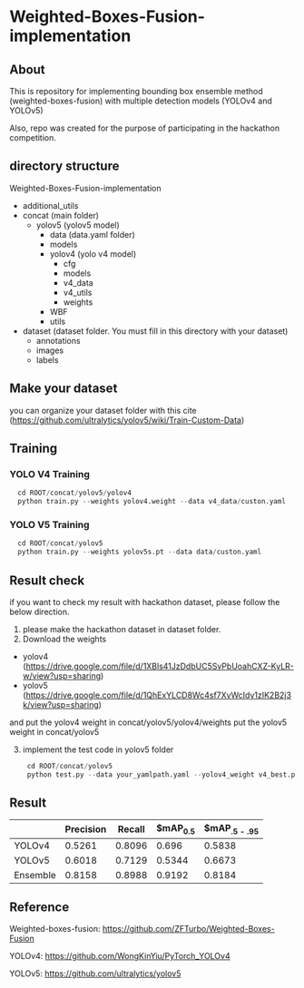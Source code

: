 # Weighted-Boxes-Fusion-implementation

## About
This is repository for implementing bounding box ensemble method (weighted-boxes-fusion) with multiple detection models (YOLOv4 and YOLOv5)

Also, repo was created for the purpose of participating in the hackathon competition.

## directory structure
Weighted-Boxes-Fusion-implementation
  - additional_utils
  - concat (main folder)
    - yolov5 (yolov5 model)
      - data (data.yaml folder)
      - models
      - yolov4 (yolo v4 model)
        - cfg
        - models 
        - v4_data
        - v4_utils
        - weights
      - WBF
      - utils
  - dataset (dataset folder. You must fill in this directory with your dataset)
    - annotations
    - images
    - labels

## Make your dataset

you can organize your dataset folder with this cite (https://github.com/ultralytics/yolov5/wiki/Train-Custom-Data)

## Training 
### YOLO V4 Training

```python
  cd ROOT/concat/yolov5/yolov4
  python train.py --weights yolov4.weight --data v4_data/custon.yaml
```

### YOLO V5 Training

```python
  cd ROOT/concat/yolov5
  python train.py --weights yolov5s.pt --data data/custon.yaml
```

## Result check
if you want to check my result with hackathon dataset, please follow the below direction.

1. please make the hackathon dataset in dataset folder.
2. Download the weights
  - yolov4 (https://drive.google.com/file/d/1XBls41JzDdbUC5SvPbUoahCXZ-KyLR-w/view?usp=sharing)
  - yolov5 (https://drive.google.com/file/d/1QhExYLCD8Wc4sf7XvWcIdy1zIK2B2j3k/view?usp=sharing)

and put the yolov4 weight in concat/yolov5/yolov4/weights
put the yolov5 weight in concat/yolov5

3. implement the test code in yolov5 folder
   ```python
    cd ROOT/concat/yolov5
    python test.py --data your_yamlpath.yaml --yolov4_weight v4_best.pt --yolov5_weight v5_best.pt yolov4_cfg yolov4/cfg/yolov4-pacsp-x.cfg
   ```
   

## Result
||Precision|Recall|$mAP<sub>0.5<sub>|$mAP<sub>.5 - .95<sub>|
|---|---|---|---|---|
|YOLOv4|0.5261|0.8096|0.696|0.5838|
|YOLOv5|0.6018|0.7129|0.5344|0.6673|
|Ensemble|0.8158|0.8988|0.9192|0.8184|

## Reference
Weighted-boxes-fusion: https://github.com/ZFTurbo/Weighted-Boxes-Fusion

YOLOv4: https://github.com/WongKinYiu/PyTorch_YOLOv4

YOLOv5: https://github.com/ultralytics/yolov5
